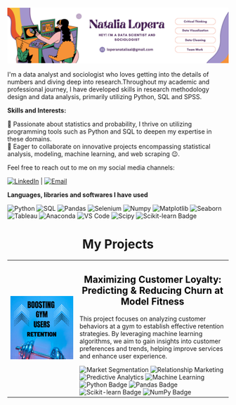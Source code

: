  ![Header](https://github.com/Natcol05/Natcol05/blob/45efe3f38902e43e19d1a93e212f76f91f05b924/Natalia%20Lopera%20(1).png)
</div>

I'm a data analyst and sociologist who loves getting into the details of numbers and diving deep into research.Throughout my academic and professional journey, I have developed skills in research methodology design and data analysis, primarily utilizing Python, SQL and SPSS.

**Skills and Interests:**
   
🌱 Passionate about statistics and probability, I thrive on utilizing programming tools such as Python and SQL to deepen my expertise in these domains.                                                                       
👯 Eager to collaborate on innovative projects encompassing statistical analysis, modeling, machine learning, and web scraping 😉. 

Feel free to reach out to me on my social media channels:

[![LinkedIn](https://img.shields.io/badge/-LinkedIn-blue?style=flat&logo=linkedin)](https://www.linkedin.com/in/natalia-lopera) | [![Email](https://img.shields.io/badge/-Email-white?style=flat&logo=gmail)](mailto:loperanataliaal@gmail.com)

**Languages, libraries and softwares I have used**

![Python](https://img.shields.io/badge/-Python-000000?style=flat&logo=python)
![SQL](https://img.shields.io/badge/-SQL-000000?style=flat&logo=MySQL)
![Pandas](https://img.shields.io/badge/-Pandas-000000?style=flat&logo=pandas)
![Selenium](https://img.shields.io/badge/-Selenium-000000?style=flat&logo=selenium)
![Numpy](https://img.shields.io/badge/-Numpy-000000?style=flat&logo=numpy)
![Matplotlib](https://img.shields.io/badge/-Matplotlib-000000?style=flat&logo=matplotlib)
![Seaborn](https://img.shields.io/badge/-Seaborn-000000?style=flat&logo=seaborn)
![Tableau](https://img.shields.io/badge/-Tableau-000000?style=flat&logo=tableau)
![Anaconda](https://img.shields.io/badge/-Anaconda-000000?style=flat&logo=Anaconda)
![VS Code](https://img.shields.io/badge/-visualstudiocode-000000?style=flat&logo=visual-studio-code)
![Scipy](https://img.shields.io/badge/-Scipy-000000?style=flat&logo=Scipy)
<img src="https://img.shields.io/badge/-Scikit--learn-000000?style=flat&logo=scikit-learn" alt="Scikit-learn Badge" />


<div align="center">
  <h1>My Projects</h1>
</div>


<table>
  <tr>
    <td>
     <a href="https://github.com/Natcol05/Machine-Learning-Model.git" target="_blank">
  <img src="https://github.com/Natcol05/Machine-Learning-Model/blob/93da41886e23f109e930422c2e0a179ad2d2f021/Graphics/GYM%20(4).png?raw=true" alt="Gym Image" style="padding-right: 10px;"/>
     </a>
   <td style="vertical-align: middle;">
    <h2 align="center" style="color: black; text-decoration: none;">
     Maximizing Customer Loyalty: Predicting & Reducing Churn at Model Fitness
    </h2>
    <p>     
      This project focuses on analyzing customer behaviors at a gym to establish effective retention strategies. By leveraging machine learning algorithms, we aim to gain insights into customer preferences and trends, helping improve services and enhance user experience.
      </p>
      <div>
        <img src="https://img.shields.io/badge/-Market%20Segmentation-000000?style=flat&logo=googleanalytics" alt= "Market Segmentation" />
        <img src="https://img.shields.io/badge/-Relationship%20Marketing-000000?style=flat&logo=handshake" alt= "Relationship Marketing" />
       <img src="https://img.shields.io/badge/-Predictive%20Analytics-000000?style=flat&logo=datadog" alt="Predictive Analytics" />
       <img src="https://img.shields.io/badge/-Machine%20Learning-000000?style=flat&logo=tensorflow" alt="Machine Learning" />
        <img src="https://img.shields.io/badge/-Python-000000?style=flat&logo=python" alt="Python Badge" />
        <img src="https://img.shields.io/badge/-Pandas-000000?style=flat&logo=pandas" alt="Pandas Badge" />
        <img src="https://img.shields.io/badge/-Scikit--learn-000000?style=flat&logo=scikit-learn" alt="Scikit-learn Badge" />
        <img src="https://img.shields.io/badge/-NumPy-000000?style=flat&logo=numpy" alt="NumPy Badge" />
      </div>
    </td>
  </tr>
</table>
